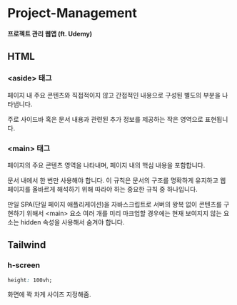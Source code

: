 # Project-Management

**프로젝트 관리 웹앱 (ft. Udemy)**


## HTML

### \<aside> 태그

페이지 내 주요 콘텐츠와 직접적이지 않고 간접적인 내용으로 구성된 별도의 부분을 나타냅니다.

주로 사이드바 혹은 문서 내용과 관련된 추가 정보를 제공하는 작은 영역으로 표현됩니다.

### \<main> 태그

페이지의 주요 콘텐츠 영역을 나타내며, 페이지 내의 핵심 내용을 포함합니다.

문서 내에서 한 번만 사용해야 합니다.
이 규칙은 문서의 구조를 명확하게 유지하고 웹 페이지를 올바르게 해석하기 위해 따라야 하는 중요한 규칙 중 하나입니다.

만일 SPA(단일 페이지 애플리케이션)을 자바스크립트로 서버의 왕복 없이 콘텐츠를 구현하기 위해서 \<main> 요소 여러 개를 미리 마크업할 경우에는 현재 보여지지 않는 요소는 hidden 속성을 사용해서 숨겨야 합니다.

## Tailwind
### h-screen
```css
height: 100vh;
```
화면에 꽉 차게 사이즈 지정해줌.


